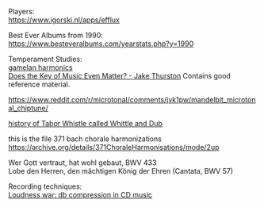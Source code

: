 Players:  
https://www.igorski.nl/apps/efflux  

Best Ever Albums from 1990:
https://www.besteveralbums.com/yearstats.php?y=1990


Temperament Studies:  
[gamelan harmonics](https://music.arts.uci.edu/abauer/148_2018/readings/Intro.gamelan.pdf)  
[Does the Key of Music Even Matter? - Jake Thurston](https://www.youtube.com/watch?v=xsv-raYq4YM) Contains good reference material.  
  

https://www.reddit.com/r/microtonal/comments/jvk1pw/mandelbit_microtonal_chiptune/  

[history of Tabor Whistle called Whittle and Dub](https://web.prm.ox.ac.uk/england/englishness-whittle-and-dub.html)  


this is the file
371 bach chorale harmonizations   
https://archive.org/details/371ChoraleHarmonisations/mode/2up 

Wer Gott vertraut, hat wohl gebaut, BWV 433  
Lobe den Herren, den mächtigen König der Ehren (Cantata, BWV 57)  

Recording techniques:  
[Loudness war: db compression in CD music](https://dr.loudness-war.info/faq)  
